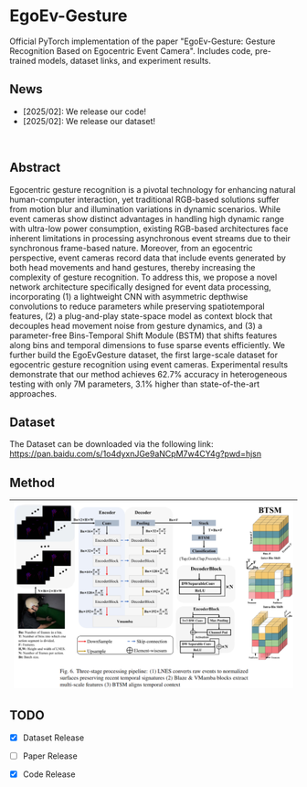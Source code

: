 # EgoEv-Gesture
Official PyTorch implementation of the paper "EgoEv-Gesture: Gesture Recognition Based on Egocentric Event Camera". Includes code, pre-trained models, dataset links, and experiment results.

## News
- [2025/02]: We release our code!
- [2025/02]: We release our dataset!
</br>

## Abstract
Egocentric gesture recognition is a pivotal technology for enhancing natural human-computer interaction, yet traditional RGB-based solutions suffer from motion blur and illumination variations in dynamic scenarios. While event cameras show distinct advantages in handling high dynamic range with ultra-low power consumption, existing RGB-based architectures face inherent limitations in processing asynchronous event streams due to their synchronous frame-based nature. Moreover, from an egocentric perspective, event cameras record data that include events generated by both head movements and hand gestures, thereby increasing the complexity of gesture recognition. 
To address this, we propose a novel network architecture specifically designed for event data processing, incorporating (1) a lightweight CNN with asymmetric depthwise convolutions to reduce parameters while preserving spatiotemporal features, (2) a plug-and-play state-space model as context block that decouples head movement noise from gesture dynamics, and (3) a parameter-free Bins-Temporal Shift Module (BSTM) that shifts features along bins and temporal dimensions to fuse sparse events efficiently.
We further build the EgoEvGesture dataset, the first large-scale dataset for egocentric gesture recognition using event cameras. Experimental results demonstrate that our method achieves 62.7\% accuracy in heterogeneous testing with only 7M parameters, 3.1\% higher than state-of-the-art approaches.

## Dataset
The Dataset can be downloaded via the following link: https://pan.baidu.com/s/1o4dyxnJGe9aNCpM7w4CY4g?pwd=hjsn

## Method
| ![EgoEv-Gesture.jpg](./teaser/method.png) | 
|:--:| 

## TODO
- [x] Dataset Release
- [ ] Paper Release
- [x] Code Release

